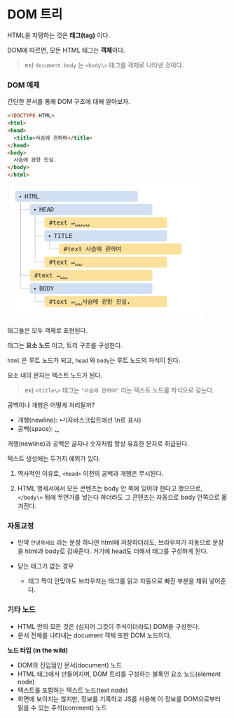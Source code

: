 # DOM 트리
HTML을 지탱하는 것은 **태그(tag)** 이다.

DOM에 따르면, 모든 HTML 태그는 **객체**이다.

> ex) `document.body` 는 `<body\>` 태그를 객체로 나타낸 것이다.

### DOM 예제
간단한 문서를 통해 DOM 구조에 대해 알아보자.

```html
<!DOCTYPE HTML>
<html>
<head>
  <title>사슴에 관하여</title>
</head>
<body>
  사슴에 관한 진실.
</body>
</html>
```

![dom-hierarchy](../../img/dom-hierarchy.png)

태그들은 모두 객체로 표현된다.

태그는 **요소 노드** 이고, 트리 구조를 구성한다. 

`html` 은 루트 노드가 되고, `head` 와 `body`는 루트 노드의 자식이 된다.

요소 내의 문자는 텍스트 노드가 된다. 

> ex) `<title\>` 태그는 `"사슴에 관하여"` 라는 텍스트 노드를 자식으로 갖는다.

공백이나 개행은 어떻게 처리될까?
- 개행(newline): ↵(자바스크립트에선 \n로 표시)
- 공백(space): ␣

개행(newline)과 공백은 글자나 숫자처럼 항상 유효한 문자로 취급된다.

텍스트 생성에는 두가지 예외가 있다.

1. 역사적인 이유로, `<head>` 이전의 공백과 개행은 무시된다.

2. HTML 명세서에서 모든 콘텐츠는 body 안 쪽에 있어야 한다고 했으므로, `</body\>` 뒤에 무언가를 넣는다 하더라도 그 콘텐츠는 자동으로 body 안쪽으로 옮겨진다.

### 자동교정

- 만약 `안녕하세요` 라는 문장 하나만 html에 저장하더라도, 브라우저가 자동으로 문장을 html과 body로 감싸준다. 거기에 head도 더해서 태그를 구성하게 된다.

- 닫는 태그가 없는 경우
  - 태그 짝이 안맞아도 브라우저는 태그를 읽고 자동으로 빠진 부분을 채워 넣어준다.

### 기타 노드
- HTML 안의 모든 것은 (심지어 그것이 주석이더라도) DOM을 구성한다.
- 문서 전체를 나타내는 document 객체 또한 DOM 노드이다.

**노드 타입 (in the wild)**
- DOM의 진입점인 문서(document) 노드
- HTML 태그에서 만들어지며, DOM 트리를 구성하는 블록인 요소 노드(element node)
- 텍스트를 포함하는 텍스트 노드(text node)
- 화면에 보이지는 않지만, 정보를 기록하고 JS를 사용해 이 정보를 DOM으로부터 읽을 수 있는 주석(comment) 노드
  
